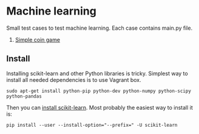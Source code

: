 # Machine learning

Small test cases to test machine learning. Each case contains main.py file.

1. [Simple coin game](1/README.md)


## Install

Installing scikit-learn and other Python libraries is tricky. Simplest way to install all needed dependencies is to use Vagrant box.

    sudo apt-get install python-pip python-dev python-numpy python-scipy python-pandas

Then you can [install scikit-learn](http://scikit-learn.org/dev/install.html). Most probably the easiest way to install it is:

    pip install --user --install-option="--prefix=" -U scikit-learn

